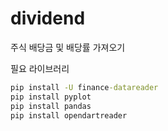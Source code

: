 # dividend
주식 배당금 및 배당률 가져오기

필요 라이브러리
```cmd
pip install -U finance-datareader
pip install pyplot
pip install pandas
pip install opendartreader
```
